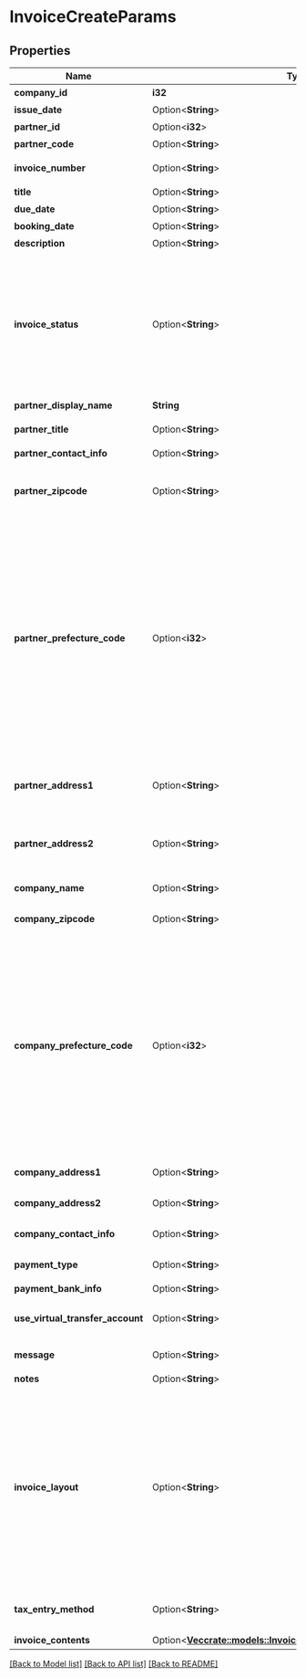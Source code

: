 # InvoiceCreateParams

## Properties

Name | Type | Description | Notes
------------ | ------------- | ------------- | -------------
**company_id** | **i32** | 事業所ID | 
**issue_date** | Option<**String**> | 請求日 (yyyy-mm-dd) | [optional]
**partner_id** | Option<**i32**> | 取引先ID | [optional]
**partner_code** | Option<**String**> | 取引先コード | [optional]
**invoice_number** | Option<**String**> | 請求書番号 (デフォルト: 自動採番されます) | [optional]
**title** | Option<**String**> | タイトル (デフォルト: 請求書) | [optional]
**due_date** | Option<**String**> | 期日 (yyyy-mm-dd) | [optional]
**booking_date** | Option<**String**> | 売上計上日 | [optional]
**description** | Option<**String**> | 概要 | [optional]
**invoice_status** | Option<**String**> | 請求書ステータス<br> <ul>   <li>draft: 下書き (デフォルト)</li>   <li>(廃止予定) issue: 発行 (送付待ち (unsubmitted) と同じです。)</li>   <li>unsubmitted: 送付待ち</li>   <li>submitted: 送付済み</li> </ul> issue, unsubmitted, submitted は請求書承認ワークフローを利用している場合は指定できません。  | [optional]
**partner_display_name** | **String** | 請求書に表示する取引先名 | 
**partner_title** | Option<**String**> | 敬称（御中、様、(空白)の3つから選択） | 
**partner_contact_info** | Option<**String**> | 取引先担当者名 | [optional]
**partner_zipcode** | Option<**String**> | 取引先郵便番号 (デフォルトはpartner_idもしくはpartner_codeで指定された取引先設定情報が補完されます) | [optional]
**partner_prefecture_code** | Option<**i32**> | 取引先都道府県コード（0:北海道、1:青森、2:岩手、3:宮城、4:秋田、5:山形、6:福島、7:茨城、8:栃木、9:群馬、10:埼玉、11:千葉、12:東京、13:神奈川、14:新潟、15:富山、16:石川、17:福井、18:山梨、19:長野、20:岐阜、21:静岡、22:愛知、23:三重、24:滋賀、25:京都、26:大阪、27:兵庫、28:奈良、29:和歌山、30:鳥取、31:島根、32:岡山、33:広島、34:山口、35:徳島、36:香川、37:愛媛、38:高知、39:福岡、40:佐賀、41:長崎、42:熊本、43:大分、44:宮崎、45:鹿児島、46:沖縄) (デフォルトはpartner_idもしくはpartner_codeで指定された取引先設定情報が補完されます) | [optional]
**partner_address1** | Option<**String**> | 取引先市区町村・番地 (デフォルトはpartner_idもしくはpartner_codeで指定された取引先設定情報が補完されます) | [optional]
**partner_address2** | Option<**String**> | 取引先建物名・部屋番号など (デフォルトはpartner_idもしくはpartner_codeで指定された取引先設定情報が補完されます) | [optional]
**company_name** | Option<**String**> | 事業所名 (デフォルトは事業所設定情報が補完されます) | [optional]
**company_zipcode** | Option<**String**> | 郵便番号 (デフォルトは事業所設定情報が補完されます) | [optional]
**company_prefecture_code** | Option<**i32**> | 都道府県コード（0:北海道、1:青森、2:岩手、3:宮城、4:秋田、5:山形、6:福島、7:茨城、8:栃木、9:群馬、10:埼玉、11:千葉、12:東京、13:神奈川、14:新潟、15:富山、16:石川、17:福井、18:山梨、19:長野、20:岐阜、21:静岡、22:愛知、23:三重、24:滋賀、25:京都、26:大阪、27:兵庫、28:奈良、29:和歌山、30:鳥取、31:島根、32:岡山、33:広島、34:山口、35:徳島、36:香川、37:愛媛、38:高知、39:福岡、40:佐賀、41:長崎、42:熊本、43:大分、44:宮崎、45:鹿児島、46:沖縄) (デフォルトは事業所設定情報が補完されます) | [optional]
**company_address1** | Option<**String**> | 市区町村・番地 (デフォルトは事業所設定情報が補完されます) | [optional]
**company_address2** | Option<**String**> | 建物名・部屋番号など (デフォルトは事業所設定情報が補完されます) | [optional]
**company_contact_info** | Option<**String**> | 事業所担当者名 (デフォルトは請求書テンプレート情報が補完されます) | [optional]
**payment_type** | Option<**String**> | 支払方法 (振込: transfer, 引き落とし: direct_debit) | [optional]
**payment_bank_info** | Option<**String**> | 支払口座 | [optional]
**use_virtual_transfer_account** | Option<**String**> | 振込専用口座の利用(利用しない: not_use(デフォルト), 利用する: use) | [optional]
**message** | Option<**String**> | メッセージ (デフォルト: 下記の通りご請求申し上げます。) | [optional]
**notes** | Option<**String**> | 備考 | [optional]
**invoice_layout** | Option<**String**> | 請求書レイアウト * `default_classic` - レイアウト１/クラシック (デフォルト)  * `standard_classic` - レイアウト２/クラシック  * `envelope_classic` - 封筒１/クラシック  * `carried_forward_standard_classic` - レイアウト３（繰越金額欄あり）/クラシック  * `carried_forward_envelope_classic` - 封筒２（繰越金額欄あり）/クラシック  * `default_modern` - レイアウト１/モダン  * `standard_modern` - レイアウト２/モダン  * `envelope_modern` - 封筒/モダン | [optional]
**tax_entry_method** | Option<**String**> | 請求書の消費税計算方法(inclusive: 内税表示, exclusive: 外税表示 (デフォルト)) | [optional]
**invoice_contents** | Option<[**Vec<crate::models::InvoiceCreateParamsInvoiceContents>**](invoiceCreateParams_invoice_contents.md)> | 請求内容 | [optional]

[[Back to Model list]](../README.md#documentation-for-models) [[Back to API list]](../README.md#documentation-for-api-endpoints) [[Back to README]](../README.md)


